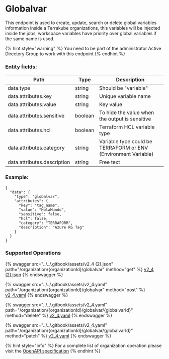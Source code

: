 # Globalvar

This endpoint is used to create, update, search or delete global variables information inside a Terrakube organizations, this variables will be injected inside the jobs, workspace variables have priority over global variables if the same name is used.

{% hint style="warning" %}
You need to be part of the administrator Active Directory Group to work with this endpoint
{% endhint %}

### Entity fields:

| Path                        | Type    | Description                                                    |
| --------------------------- | ------- | -------------------------------------------------------------- |
| data.type                   | string  | Should be "variable"                                           |
| data.attributes.key         | string  | Unique variable name                                           |
| data.attributes.value       | string  | Key value                                                      |
| data.attributes.sensitive   | boolean | To hide the value when the output is sensitive                 |
| data.attributes.hcl         | boolean | Terraform HCL variable type                                    |
| data.attributes.category    | string  | Variable type could be TERRAFORM or ENV (Environment Variable) |
| data.attributes.description | string  | Free text                                                      |

### Example:

```
{
  "data": {
    "type": "globalvar",
    "attributes": {
      "key": "tag_name",
      "value": "HolaMundo",
      "sensitive": false,
      "hcl": false,
      "category": "TERRAFORM",
      "description": "Azure RG Tag"
    }
  }
}
```

### Supported Operations

{% swagger src="../../.gitbook/assets/v2_4 (2).json" path="/organization/{organizationId}/globalvar" method="get" %}
[v2_4 (2).json](<../../.gitbook/assets/v2_4 (2).json>)
{% endswagger %}

{% swagger src="../../.gitbook/assets/v2_4.yaml" path="/organization/{organizationId}/globalvar" method="post" %}
[v2_4.yaml](../../.gitbook/assets/v2_4.yaml)
{% endswagger %}

{% swagger src="../../.gitbook/assets/v2_4.yaml" path="/organization/{organizationId}/globalvar/{globalvarId}" method="delete" %}
[v2_4.yaml](../../.gitbook/assets/v2_4.yaml)
{% endswagger %}

{% swagger src="../../.gitbook/assets/v2_4.yaml" path="/organization/{organizationId}/globalvar/{globalvarId}" method="patch" %}
[v2_4.yaml](../../.gitbook/assets/v2_4.yaml)
{% endswagger %}

{% hint style="info" %}
For a complete list of organization operation please visit the [OpenAPI specification](https://github.com/AzBuilder/terrakube-server/tree/main/openapi-spec)
{% endhint %}
